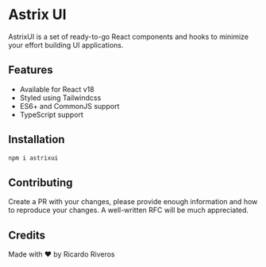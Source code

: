 # Astrix UI

AstrixUI is a set of ready-to-go React components and hooks to minimize your effort building UI applications.

## Features
- Available for React v18
- Styled using Tailwindcss
- ES6+ and CommonJS support
- TypeScript support

## Installation

```bash
npm i astrixui
```

## Contributing
Create a PR with your changes, please provide enough information and how to reproduce your changes. A well-written RFC will be much appreciated.

## Credits

Made with ❤️ by Ricardo Riveros